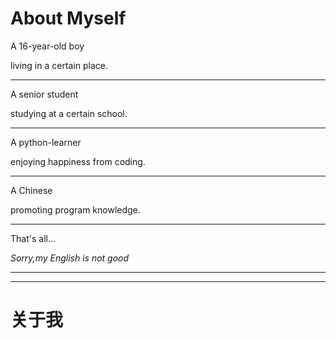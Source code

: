 # About Myself

A 16-year-old boy

living in a certain place.

---

A senior student

studying at a certain school.

---

A python-learner

enjoying happiness from coding.

---

A Chinese

promoting program knowledge.

---

That's all...

*Sorry,my English is not good*

---

---

# 关于我


<!---
Zhaothon/Zhaothon is a ✨ special ✨ repository because its `README.md` (this file) appears on your GitHub profile.
You can click the Preview link to take a look at your changes.
--->
